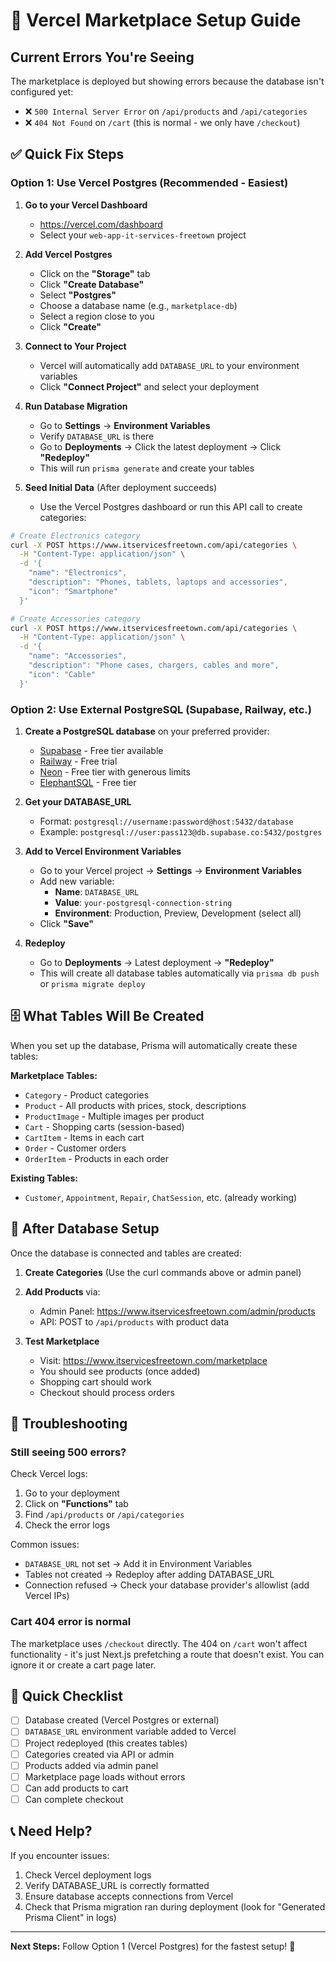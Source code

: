 # 🚀 Vercel Marketplace Setup Guide

## Current Errors You're Seeing

The marketplace is deployed but showing errors because the database isn't configured yet:
- ❌ `500 Internal Server Error` on `/api/products` and `/api/categories`
- ❌ `404 Not Found` on `/cart` (this is normal - we only have `/checkout`)

## ✅ Quick Fix Steps

### Option 1: Use Vercel Postgres (Recommended - Easiest)

1. **Go to your Vercel Dashboard**
   - https://vercel.com/dashboard
   - Select your `web-app-it-services-freetown` project

2. **Add Vercel Postgres**
   - Click on the **"Storage"** tab
   - Click **"Create Database"**
   - Select **"Postgres"**
   - Choose a database name (e.g., `marketplace-db`)
   - Select a region close to you
   - Click **"Create"**

3. **Connect to Your Project**
   - Vercel will automatically add `DATABASE_URL` to your environment variables
   - Click **"Connect Project"** and select your deployment

4. **Run Database Migration**
   - Go to **Settings** → **Environment Variables**
   - Verify `DATABASE_URL` is there
   - Go to **Deployments** → Click the latest deployment → Click **"Redeploy"**
   - This will run `prisma generate` and create your tables

5. **Seed Initial Data** (After deployment succeeds)
   - Use the Vercel Postgres dashboard or run this API call to create categories:

```bash
# Create Electronics category
curl -X POST https://www.itservicesfreetown.com/api/categories \
  -H "Content-Type: application/json" \
  -d '{
    "name": "Electronics",
    "description": "Phones, tablets, laptops and accessories",
    "icon": "Smartphone"
  }'

# Create Accessories category
curl -X POST https://www.itservicesfreetown.com/api/categories \
  -H "Content-Type: application/json" \
  -d '{
    "name": "Accessories",
    "description": "Phone cases, chargers, cables and more",
    "icon": "Cable"
  }'
```

### Option 2: Use External PostgreSQL (Supabase, Railway, etc.)

1. **Create a PostgreSQL database** on your preferred provider:
   - [Supabase](https://supabase.com) - Free tier available
   - [Railway](https://railway.app) - Free trial
   - [Neon](https://neon.tech) - Free tier with generous limits
   - [ElephantSQL](https://www.elephantsql.com) - Free tier

2. **Get your DATABASE_URL**
   - Format: `postgresql://username:password@host:5432/database`
   - Example: `postgresql://user:pass123@db.supabase.co:5432/postgres`

3. **Add to Vercel Environment Variables**
   - Go to your Vercel project → **Settings** → **Environment Variables**
   - Add new variable:
     - **Name**: `DATABASE_URL`
     - **Value**: `your-postgresql-connection-string`
     - **Environment**: Production, Preview, Development (select all)
   - Click **"Save"**

4. **Redeploy**
   - Go to **Deployments** → Latest deployment → **"Redeploy"**
   - This will create all database tables automatically via `prisma db push` or `prisma migrate deploy`

## 🗄️ What Tables Will Be Created

When you set up the database, Prisma will automatically create these tables:

**Marketplace Tables:**
- `Category` - Product categories
- `Product` - All products with prices, stock, descriptions
- `ProductImage` - Multiple images per product
- `Cart` - Shopping carts (session-based)
- `CartItem` - Items in each cart
- `Order` - Customer orders
- `OrderItem` - Products in each order

**Existing Tables:**
- `Customer`, `Appointment`, `Repair`, `ChatSession`, etc. (already working)

## 📝 After Database Setup

Once the database is connected and tables are created:

1. **Create Categories** (Use the curl commands above or admin panel)
2. **Add Products** via:
   - Admin Panel: https://www.itservicesfreetown.com/admin/products
   - API: POST to `/api/products` with product data

3. **Test Marketplace**
   - Visit: https://www.itservicesfreetown.com/marketplace
   - You should see products (once added)
   - Shopping cart should work
   - Checkout should process orders

## 🐛 Troubleshooting

### Still seeing 500 errors?

Check Vercel logs:
1. Go to your deployment
2. Click on **"Functions"** tab
3. Find `/api/products` or `/api/categories`
4. Check the error logs

Common issues:
- `DATABASE_URL` not set → Add it in Environment Variables
- Tables not created → Redeploy after adding DATABASE_URL
- Connection refused → Check your database provider's allowlist (add Vercel IPs)

### Cart 404 error is normal

The marketplace uses `/checkout` directly. The 404 on `/cart` won't affect functionality - it's just Next.js prefetching a route that doesn't exist. You can ignore it or create a cart page later.

## 🎯 Quick Checklist

- [ ] Database created (Vercel Postgres or external)
- [ ] `DATABASE_URL` environment variable added to Vercel
- [ ] Project redeployed (this creates tables)
- [ ] Categories created via API or admin
- [ ] Products added via admin panel
- [ ] Marketplace page loads without errors
- [ ] Can add products to cart
- [ ] Can complete checkout

## 📞 Need Help?

If you encounter issues:
1. Check Vercel deployment logs
2. Verify DATABASE_URL is correctly formatted
3. Ensure database accepts connections from Vercel
4. Check that Prisma migration ran during deployment (look for "Generated Prisma Client" in logs)

---

**Next Steps:** Follow Option 1 (Vercel Postgres) for the fastest setup! 🚀
